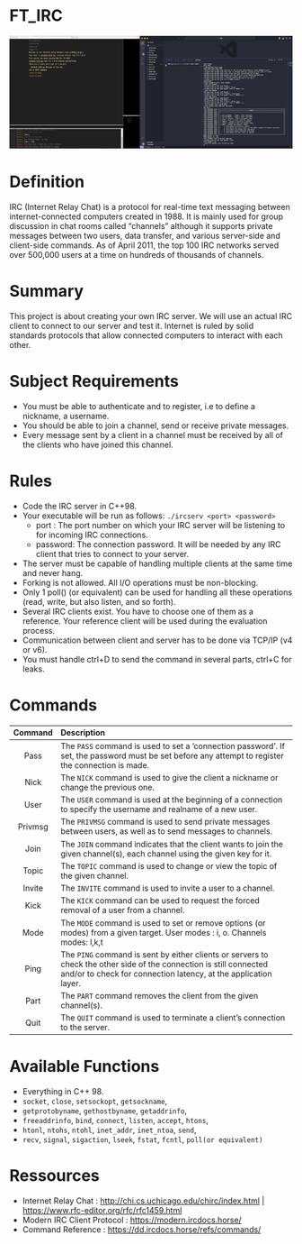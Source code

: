# FT_IRC

<p align="center">  <img src="Assets/IrcExample.png" </p>

# Definition
IRC (Internet Relay Chat) is a protocol for real-time text messaging between internet-connected computers created in 1988. It is mainly used for group discussion in chat rooms called “channels” although it supports private messages between two users, data transfer, and various server-side and client-side commands. As of April 2011, the top 100 IRC networks served over 500,000 users at a time on hundreds of thousands of channels.

# Summary
This project is about creating your own IRC server. We will use an actual IRC client to connect to our server and test it. Internet is ruled by solid standards protocols that allow connected computers to interact with each other.

# Subject Requirements
- You must be able to authenticate and to register, i.e to define a nickname, a username.
- You should be able to join a channel, send or receive private messages.
- Every message sent by a client in a channel must be received by all of the clients who have joined this channel.

# Rules
- Code the IRC server in C++98.
- Your executable will be run as follows: `./ircserv <port> <password>`
  - port : The port number on which your IRC server will be listening to for incoming IRC connections.
  - password: The connection password. It will be needed by any IRC client that tries to connect to your server.
- The server must be capable of handling multiple clients at the same time and never hang.
- Forking is not allowed. All I/O operations must be non-blocking.
- Only 1 poll() (or equivalent) can be used for handling all these operations (read, write, but also listen, and so forth).
- Several IRC clients exist. You have to choose one of them as a reference. Your reference client will be used during the evaluation process.
- Communication between client and server has to be done via TCP/IP (v4 or v6).
- You must handle ctrl+D to send the command in several parts, ctrl+C for leaks.

# Commands
| Command | Description |
| :-----------: | :----------- |
| Pass | The `PASS` command is used to set a ‘connection password’. If set, the password must be set before any attempt to register the connection is made. |
| Nick | The `NICK` command is used to give the client a nickname or change the previous one. |
| User | The `USER` command is used at the beginning of a connection to specify the username and realname of a new user. |
| Privmsg | The `PRIVMSG` command is used to send private messages between users, as well as to send messages to channels. |
| Join | The `JOIN` command indicates that the client wants to join the given channel(s), each channel using the given key for it. |
| Topic | The `TOPIC` command is used to change or view the topic of the given channel. |
| Invite | The `INVITE` command is used to invite a user to a channel. |
| Kick | The `KICK` command can be used to request the forced removal of a user from a channel. |
| Mode | The `MODE` command is used to set or remove options (or modes) from a given target.  User modes : i, o. Channels modes: l,k,t |
| Ping | The `PING` command is sent by either clients or servers to check the other side of the connection is still connected and/or to check for connection latency, at the application layer. |
| Part | The `PART` command removes the client from the given channel(s). |
| Quit | The `QUIT` command is used to terminate a client’s connection to the server.

# Available Functions
- Everything in C++ 98.
- `socket`, `close`, `setsockopt`, `getsockname`,
- `getprotobyname`, `gethostbyname`, `getaddrinfo`,
- `freeaddrinfo`, `bind`, `connect`, `listen`, `accept`, `htons`,
- `htonl`, `ntohs`, `ntohl`, `inet_addr`, `inet_ntoa`, `send`,
- `recv`, `signal`, `sigaction`, `lseek`, `fstat`, `fcntl`, `poll(or equivalent)`

# Ressources
* Internet Relay Chat : http://chi.cs.uchicago.edu/chirc/index.html | https://www.rfc-editor.org/rfc/rfc1459.html
* Modern IRC Client Protocol : https://modern.ircdocs.horse/
* Command Reference : https://dd.ircdocs.horse/refs/commands/
